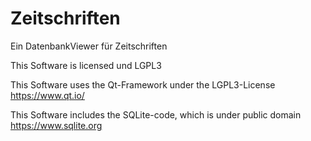 # Zeitschriften

Ein DatenbankViewer für Zeitschriften


This Software is licensed und LGPL3

This Software uses the Qt-Framework under the LGPL3-License https://www.qt.io/

This Software includes the SQLite-code, which is under public domain https://www.sqlite.org
